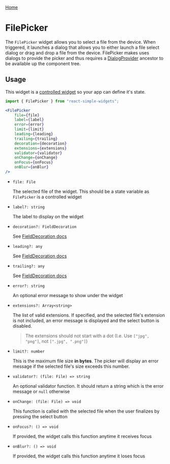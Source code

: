 [Home](../../../README.md)

# FilePicker

The `FilePicker` widget allows you to select a file from the device. When triggered, it launches a
dialog that allows you to either launch a file select dialog or drag and drop a file from the device.
FilePicker makes uses dialogs to provide the picker and thus requires a
[DialogProvider](../../../docs/api-reference/dialog-provider.md) ancestor to be available up the component tree.

## Usage

This widget is a [controlled widget](https://reactjs.org/docs/forms.html#controlled-components) so
your app can define it's state.

```jsx
import { FilePicker } from "react-simple-widgets";

<FilePicker
    file={file}
    label={label}
    error={error}
    limit={limit}
    leading={leading}
    trailing={trailing}
    decoration={decoration}
    extensions={extensions}
    validator={validator}
    onChange={onChange}
    onFocus={onFocus}
    onBlur={onBlur}
/>
```

-   `file: File`

    The selected file of the widget. This should be a state variable as `FilePicker` is a controlled
    widget

-   `label?: string`

    The label to display on the widget

-   `decoration?: FieldDecoration`

    See [FieldDecoration docs](../field-decoration/usage.md)

-   `leading?: any`

    See [FieldDecoration docs](../field-decoration/usage.md)

-   `trailing?: any`

    See [FieldDecoration docs](../field-decoration/usage.md)

-   `error?: string`

    An optional error message to show under the widget

-   `extensions?: Array<string>`

    The list of valid extensions. If specified, and the selected file's extension is not included,
    an error message is displayed and the select button is disabled.

    > The extensions should not start with a dot (I.e. Use `["jpg", "png"]`, not `[".jpg", ".png"]`)

-   `limit?: number`

    This is the maximum file size **in bytes**. The picker will display an error message if the
    selected file's size exceeds this number.

-   `validator?: (file: File) => string`

    An optional validator function. It should return a string which is the error message or `null`
    otherwise

-   `onChange: (file: File) => void`

    This function is called with the selected file when the user finalizes by pressing the select
    button

-   `onFocus?: () => void`

    If provided, the widget calls this function anytime it receives focus

-   `onBlur?: () => void`

    If provided, the widget calls this function anytime it loses focus
